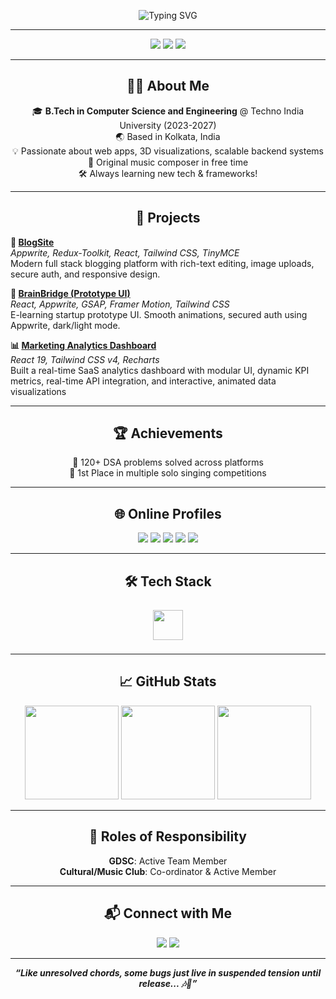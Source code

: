 <!-- Banner -->
<p align="center">
  <img src="https://readme-typing-svg.demolab.com?font=Fira+Code&size=30&pause=1000&color=36BCF7&center=true&vCenter=true&width=800&lines=Hi+%F0%9F%91%8B%2C+I'm+Shaswat+Pathak!;Welcome+to+my+GitHub+profile!" alt="Typing SVG" />
</p>

---

<p align="center">
  <a href="mailto:ethyashpathak@gmail.com"><img src="https://img.shields.io/badge/Email-ethyashpathak@gmail.com-D14836?style=for-the-badge&logo=gmail&logoColor=white"></a>
  <a href="https://www.linkedin.com/in/shaswat-pathak03"><img src="https://img.shields.io/badge/LinkedIn-shaswat--pathak03-0077B5?style=for-the-badge&logo=linkedin&logoColor=white"></a>
  <a href="https://github.com/ethyashpathak"><img src="https://img.shields.io/badge/GitHub-ethyashpathak-181717?style=for-the-badge&logo=github"></a>
</p>

---

<h2 align="center">👨‍💻 About Me</h2>

<p align="center">
🎓 <b>B.Tech in Computer Science and Engineering</b> @ Techno India University (2023-2027)<br>
🌏 Based in Kolkata, India<br>
💡 Passionate about web apps, 3D visualizations, scalable backend systems<br>
🎼 Original music composer in free time<br>
🛠️ Always learning new tech & frameworks!
</p>

---

<h2 align="center">🚀 Projects</h2>

<p>
  <b>📝 <a href="https://blogsite-six-beige.vercel.app/">BlogSite</a></b><br>
  <i>Appwrite, Redux-Toolkit, React, Tailwind CSS, TinyMCE</i><br>
  Modern full stack blogging platform with rich-text editing, image uploads, secure auth, and responsive design.
</p>

<p>
  <b>🧠 <a href="https://brainbridge-5tbb-oxphzfk9m-ethyashpathaks-projects.vercel.app/">BrainBridge (Prototype UI)</a></b><br>
  <i>React, Appwrite, GSAP, Framer Motion, Tailwind CSS</i><br>
  E-learning startup prototype UI. Smooth animations, secured auth using Appwrite, dark/light mode.
</p>

<p>
  <b>📊 <a href="https://admybrand-one.vercel.app/">Marketing Analytics Dashboard</a></b><br>
  <i>React 19, Tailwind CSS v4, Recharts</i><br>
  Built a real-time SaaS analytics dashboard with modular UI, dynamic KPI metrics, real-time API integration, and interactive, animated data visualizations
</p>

---

<h2 align="center">🏆 Achievements</h2>

<p align="center">
🏅 120+ DSA problems solved across platforms<br>
🥇 1st Place in multiple solo singing competitions<br>
</p>

---

<h2 align="center">🌐 Online Profiles</h2>

<p align="center">
  <a href="https://codeforces.com/profile/ethyashpathak"><img src="https://img.shields.io/badge/Codeforces-1f8acb?style=for-the-badge&logo=codeforces&logoColor=white" /></a>
  <a href="https://www.codechef.com/users/shaswat_0302"><img src="https://img.shields.io/badge/CodeChef-5B4638?style=for-the-badge&logo=codechef&logoColor=white" /></a>
  <a href="https://leetcode.com/u/ethyashpathak/"><img src="https://img.shields.io/badge/LeetCode-FFA116?style=for-the-badge&logo=leetcode&logoColor=black" /></a>
  <a href="https://github.com/ethyashpathak"><img src="https://img.shields.io/badge/GitHub-181717?style=for-the-badge&logo=github&logoColor=white" /></a>
  <a href="https://www.linkedin.com/in/shaswat-pathak03"><img src="https://img.shields.io/badge/LinkedIn-0A66C2?style=for-the-badge&logo=linkedin&logoColor=white" /></a>
</p>

---

<h2 align="center">🛠️ Tech Stack</h2>

<p align="center">
  <img src="https://skillicons.dev/icons?i=cpp,python,java,html,css,js,sql,react,redux,threejs,tailwind,git,github,appwrite" height="48" style="margin: 8px;"/>
</p>

---

<h2 align="center">📈 GitHub Stats</h2>

<p align="center">
  <img src="https://github-readme-stats.vercel.app/api?username=ethyashpathak&show_icons=true&theme=radical" height="150"/>
  <img src="https://github-readme-streak-stats.herokuapp.com/?user=ethyashpathak&theme=radical" height="150"/>
  <img src="https://github-readme-stats.vercel.app/api/top-langs/?username=ethyashpathak&layout=compact&theme=radical" height="150"/>
</p>

---

<h2 align="center">🤝 Roles of Responsibility</h2>

<p align="center">
<b>GDSC</b>: Active Team Member <br>
<b>Cultural/Music Club</b>: Co-ordinator & Active Member
</p>

---

<h2 align="center">📬 Connect with Me</h2>

<p align="center">
  <a href="mailto:ethyashpathak@gmail.com"><img src="https://img.shields.io/badge/Email-ethyashpathak@gmail.com-D14836?style=for-the-badge&logo=gmail&logoColor=white"></a>
  <a href="https://www.linkedin.com/in/shaswat-pathak03"><img src="https://img.shields.io/badge/LinkedIn-shaswat--pathak03-0077B5?style=for-the-badge&logo=linkedin&logoColor=white"></a>
</p>

---

<p align="center">
  <b><i>“Like unresolved chords, some bugs just live in suspended tension until release... 🎶🐞”</i></b>
</p>
